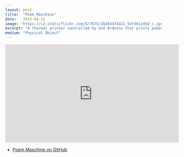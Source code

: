 ```yaml
---
layout: post
title:  "Poem Maschine"
date:   2015-04-22
image: "https://c2.staticflickr.com/8/7675/28284474322_5efdb11d54_c.jpg"
excerpt: "A thermal printer controlled by and Arduino that prints poems and lucky numbers."
medium: "Physical Object"
---
```


<iframe width="560" height="315" src="https://www.youtube.com/embed/R6sTHtLNDPA" frameborder="0" allowfullscreen></iframe>

- [Poem Maschine on GitHub](https://gist.github.com/mbrav/813788550e25800a9159)
